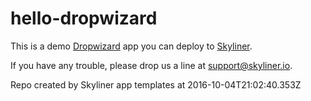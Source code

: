 # hello-dropwizard

This is a demo [Dropwizard](http://www.dropwizard.io)
app you can deploy to [Skyliner](https://www.skyliner.io).

If you have any trouble, please drop us a line at [support@skyliner.io](mailto:support@skyliner.io?Subject=Help%20with%20hello-dropwizard).

Repo created by Skyliner app templates at 2016-10-04T21:02:40.353Z